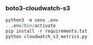 ### boto3-cloudwatch-s3
```python
python3 -m venv .env
. .env/bin/activate
pip install -r requirements.txt
python cloudwatch_s3_metrics.py
```